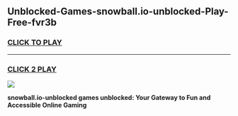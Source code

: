 
## Unblocked-Games-snowball.io-unblocked-Play-Free-fvr3b
<h3>
<a href="https://premium76.site?title=snowball.io-unblocked&ref=17A">CLICK TO PLAY</a></h3>
<hr>

<h3>
<a href="https://premium76.site?title=snowball.io-unblocked&ref=17A">CLICK 2 PLAY</a>
  
</h3>

<a href="https://premium76.site?title=snowball.io-unblocked&ref=17A"><img src="https://clearcache.store/games.png"></a>


**snowball.io-unblocked games unblocked: Your Gateway to Fun and Accessible Online Gaming**
